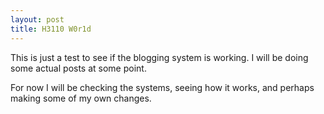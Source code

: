 ```yaml
---
layout: post
title: H3110 W0r1d
---
```


This is just a test to see if the blogging system is working.
I will be doing some actual posts at some point.

For now I will be checking the systems, seeing how it works, and perhaps making some of my own changes.
